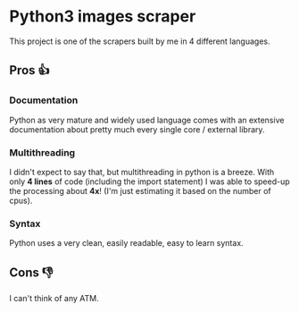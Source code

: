 # Python3 images scraper
This project is one of the scrapers built by me in 4 different languages.

## Pros :thumbsup:
### Documentation
Python as very mature and widely used language comes with an extensive documentation about pretty much every single core / external library.
### Multithreading
I didn't expect to say that, but multithreading in python is a breeze. With only **4 lines** of code (including the import statement) I was able to speed-up the processing about **4x**! (I'm just estimating it based on the number of cpus).
### Syntax
Python uses a very clean, easily readable, easy to learn syntax.

## Cons :thumbsdown:
I can't think of any ATM.